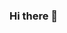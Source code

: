 ### Hi there 👋

<!--
**bleckcat/bleckcat** is a ✨ _special_ ✨ repository because its `README.md` (this file) appears on your GitHub profile.

Here are some ideas to get you started:
  jooj
- 🔭 I’m currently working on ...
- 🌱 I’m currently learning ...
- 👯 I’m looking to collaborate on ...
- 🤔 I’m looking for help with ...
- 💬 Ask me about ...
- 📫 How to reach me: ...
- 😄 Pronouns: ...
- ⚡ Fun fact: ...
-->

